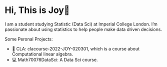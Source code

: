 # Hi, This is Joy👋

I am a student studying Statistic (Data Sci) at Imperial College London.  I’m passionate about using statistics to help people make data driven decisions. 
<br>

Some Peronal Projects:
- 🚀 CLA: clacourse-2022-JOY-020301, which is a course about Computational linear algebra.
- 💻 Math70076DataSci: A Data Sci course.


